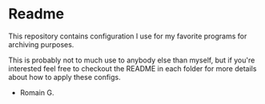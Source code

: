 # Readme

This repository contains configuration I use for my favorite programs for archiving purposes.

This is probably not to much use to anybody else than myself, but if you're interested feel free to checkout the README in each folder for more details about how to apply these configs.

- Romain G.
